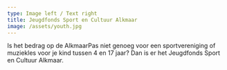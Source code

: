 ```yaml
---
type: Image left / Text right
title: Jeugdfonds Sport en Cultuur Alkmaar
image: /assets/youth.jpg
---
```

Is het bedrag op de AlkmaarPas niet genoeg voor een sportvereniging of muziekles voor je kind tussen 4 en 17 jaar? Dan is er het Jeugdfonds Sport en Cultuur Alkmaar.